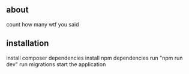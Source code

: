 ## about
count how many wtf you said

## installation

install composer dependencies
install npm dependencies
run "npm run dev"
run migrations
start the application
